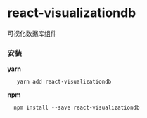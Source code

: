 # react-visualizationdb
可视化数据库组件

### 安装

 **yarn**
```shell
   yarn add react-visualizationdb
```
**npm**
```
  npm install --save react-visualizationdb 
```
